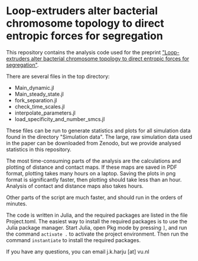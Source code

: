 #  Loop-extruders alter bacterial chromosome topology to direct entropic forces for segregation

This repository contains the analysis code used for the preprint ["Loop-extruders alter bacterial chromosome topology to direct entropic forces for segregation"](https://www.biorxiv.org/content/10.1101/2023.06.30.547230v1).

There are several files in the top directory:

- Main_dynamic.jl
- Main_steady_state.jl
- fork_separation.jl
- check_time_scales.jl
- interpolate_parameters.jl
- load_specificity_and_number_smcs.jl

These files can be run to generate statistics and plots for all simulation data found in the directory "Simulation data". The large, raw simulation data used in the paper can be downloaded from Zenodo, but we provide analysed statistics in this repository.

The most time-consuming parts of the analysis are the calculations and plotting of distance and contact maps. If these maps are saved in PDF format, plotting takes many hours on a laptop. Saving the plots in png format is significantly faster, then plotting should take less than an hour. Analysis of contact and distance maps also takes hours.

Other parts of the script are much faster, and should run in the orders of minutes.

The code is written in Julia, and the required packages are listed in the file Project.toml. The easiest way to install the required packages is to use the Julia package manager. Start Julia, open Pkg mode by pressing `]`, and run the command `activate .` to activate the project environment. Then run the command `instantiate` to install the required packages.

If you have any questions, you can email j.k.harju [at] vu.nl